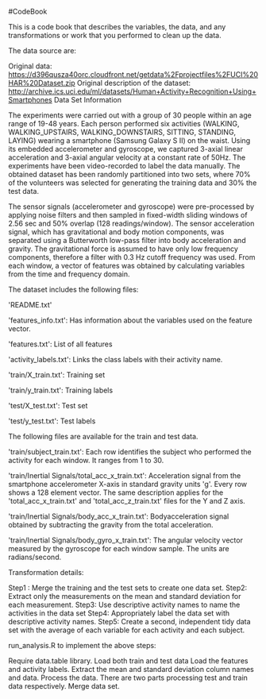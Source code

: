 #CodeBook

This is a code book that describes the variables, the data, and any transformations or work that you performed to clean up the data.

The data source are:

Original data: https://d396qusza40orc.cloudfront.net/getdata%2Fprojectfiles%2FUCI%20HAR%20Dataset.zip
Original description of the dataset: http://archive.ics.uci.edu/ml/datasets/Human+Activity+Recognition+Using+Smartphones
Data Set Information

The experiments were carried out with a group of 30 people within an age range of 19-48 years. Each person performed six activities (WALKING, WALKING_UPSTAIRS, WALKING_DOWNSTAIRS, SITTING, STANDING, LAYING) wearing a smartphone (Samsung Galaxy S II) on the waist. Using its embedded accelerometer and gyroscope, we captured 3-axial linear acceleration and 3-axial angular velocity at a constant rate of 50Hz. The experiments have been video-recorded to label the data manually. The obtained dataset has been randomly partitioned into two sets, where 70% of the volunteers was selected for generating the training data and 30% the test data.

The sensor signals (accelerometer and gyroscope) were pre-processed by applying noise filters and then sampled in fixed-width sliding windows of 2.56 sec and 50% overlap (128 readings/window). The sensor acceleration signal, which has gravitational and body motion components, was separated using a Butterworth low-pass filter into body acceleration and gravity. The gravitational force is assumed to have only low frequency components, therefore a filter with 0.3 Hz cutoff frequency was used. From each window, a vector of features was obtained by calculating variables from the time and frequency domain.


The dataset includes the following files:

'README.txt'

'features_info.txt': Has information about the variables used on the feature vector.

'features.txt': List of all features

'activity_labels.txt': Links the class labels with their activity name.

'train/X_train.txt': Training set

'train/y_train.txt': Training labels

'test/X_test.txt': Test set

'test/y_test.txt': Test labels

The following files are available for the train and test data. 

'train/subject_train.txt': Each row identifies the subject who performed the activity for each window. It ranges from 1 to 30.

'train/Inertial Signals/total_acc_x_train.txt': Acceleration signal from the smartphone accelerometer X-axis in standard gravity units 'g'. Every row shows a 128 element vector. The same description applies for the 'total_acc_x_train.txt' and 'total_acc_z_train.txt' files for the Y and Z axis.

'train/Inertial Signals/body_acc_x_train.txt': Bodyacceleration signal obtained by subtracting the gravity from the total acceleration.

'train/Inertial Signals/body_gyro_x_train.txt': The angular velocity vector measured by the gyroscope for each window sample. The units are radians/second.

Transformation details:

Step1 : Merge the training and the test sets to create one data set.
Step2: Extract only the measurements on the mean and standard deviation for each measurement.
Step3: Use descriptive activity names to name the activities in the data set
Step4: Appropriately label the data set with descriptive activity names.
Step5: Create a second, independent tidy data set with the average of each variable for each activity and each subject.

run_analysis.R to implement the above steps:

Require  data.table library.
Load both train and test data
Load the features and activity labels.
Extract the mean and standard deviation column names and data.
Process the data. There are two parts processing test and train data respectively.
Merge data set.

